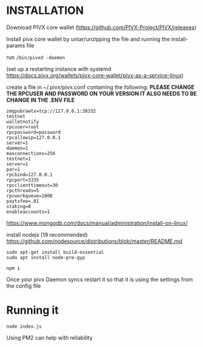 # INSTALLATION
Download PIVX core wallet (https://github.com/PIVX-Project/PIVX/releases)

Install pivx core wallet by untar/unzipping the file and running the install-params file

run `/bin/pivxd -daemon`

(set up a restarting instance with systemd https://docs.pivx.org/wallets/pivx-core-wallet/pivx-as-a-service-linux)

create a file in ~/.pivx/pivx.conf containing the following:
**PLEASE CHANGE THE RPCUSER AND PASSWORD ON YOUR VERSION IT ALSO NEEDS TO BE CHANGE IN THE .ENV FILE**

```               
zmqpubrawtx=tcp://127.0.0.1:28332 
testnet
walletnotify 
rpcuser=root
rpcpassword=password
rpcallowip=127.0.0.1
server=1
daemon=1
maxconnections=256
testnet=1
server=1
par=1
rpcbind=127.0.0.1
rpcport=3335
rpcclienttimeout=30
rpcthreads=5
rpcworkqueue=1000
paytxfee=.01
staking=0
enableaccounts=1
```
https://www.mongodb.com/docs/manual/administration/install-on-linux/

install nodejs (19 recommended)
https://github.com/nodesource/distributions/blob/master/README.md

```
sudo apt-get install build-essential
sudo apt install node-pre-gyp
```
`npm i`

Once your pivx Daemon syncs restart it so that it is using the settings from the config file

# Running it
`node index.js`

Using PM2 can help with reliability 
